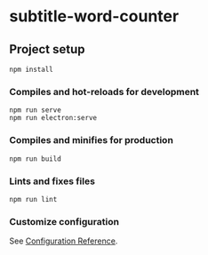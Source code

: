 # subtitle-word-counter

## Project setup
```
npm install
```

### Compiles and hot-reloads for development
```
npm run serve
npm run electron:serve
```

### Compiles and minifies for production
```
npm run build
```

### Lints and fixes files
```
npm run lint
```

### Customize configuration
See [Configuration Reference](https://cli.vuejs.org/config/).
